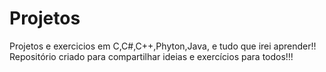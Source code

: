 # Projetos 
Projetos e exercicios em C,C#,C++,Phyton,Java, e tudo que irei aprender!!
Repositório criado para compartilhar ideias e exercícios para todos!!!


